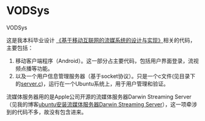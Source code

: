 # VODSys
VODSys

这是我本科毕业设计 [《基于移动互联网的流媒系统的设计与实现》](https://raw.githubusercontent.com/wolfbrother/VODSys/master/%E6%9C%AC%E7%A7%91%E6%AF%95%E4%B8%9A%E8%AE%BE%E8%AE%A1.pdf)相关的代码，主要包括：

1. 移动客户端程序（Android）。这一部分占主要代码，包括用户界面登录，流视频点播等功能。
2. 以及一个用户信息管理服务器（基于socket协议）。只是一个c文件(见目录下的[server.c](https://raw.githubusercontent.com/wolfbrother/VODSys/master/server.c))，运行在一个Ubuntu系统上，用于用户管理和验证。

流媒体服务器用的是Apple公司开源的流媒体服务器Darwin Streaming Server （见我的博客[ubuntu安装流媒体服务器Darwin Streaming Server](http://blog.csdn.net/u012176591/article/details/21625325)），这一项牵涉到的代码不多，故没有包含进来。
